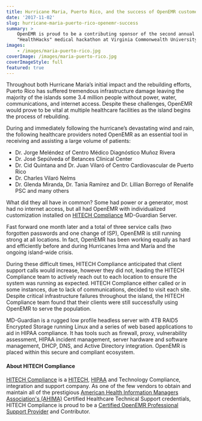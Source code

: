 ```yaml
---
title: Hurricane Maria, Puerto Rico, and the success of OpenEMR customers
date: '2017-11-02'
slug: hurricane-maria-puerto-rico-openemr-success
summary: >
    OpenEMR is proud to be a contributing sponsor of the second annual 
    "HealthHacks" medical hackathon at Virginia Commonwealth University.
images:
    - /images/maria-puerto-rico.jpg
coverImage: /images/maria-puerto-rico.jpg
coverImageStyle: full
featured: true
---
```


Throughout both Hurricane Maria’s initial impact and the rebuilding efforts,
Puerto Rico has suffered tremendous infrastructure damage leaving the majority
of the islands some 3.4 million people without power, water, communications, and
internet access. Despite these challenges, OpenEMR would prove to be vital at
multiple healthcare facilities as the island begins the process of rebuilding.

During and immediately following the hurricane’s devastating wind and rain, the
following healthcare providers noted OpenEMR as an essential tool in receiving
and assisting a large volume of patients:

* Dr. Jorge Meléndez of Centro Médico Diagnóstico Muñoz Rivera
* Dr. José Sepúlveda of Betances Clinical Center
* Dr. Cid Quintana and Dr. Juan Vilaró of Centro Cardiovascular de Puerto Rico
* Dr. Charles Vilaró Nelms
* Dr. Glenda Miranda, Dr. Tania Ramírez and Dr. Lillian Borrego of Renalife PSC
  and many others

What did they all have in common?  Some had power or a generator, most had no
internet access, but all had OpenEMR with individualized customization installed
on [HITECH
Compliance](http://open-emr.org/wiki/index.php/Professional_Support#HITECH_Compliance)
MD-Guardian Server.

Fast forward one month later and a total of three service calls (two forgotten
passwords and one change of ISP), OpenEMR is still running strong at all
locations. In fact, OpenEMR has been working equally as hard and efficiently
before and during Hurricanes Irma and María and the ongoing island-wide crisis.

During these difficult times, HITECH Compliance anticipated that client support
calls would increase, however they did not, leading the HITECH Compliance team
to actively reach out to each location to ensure the system was running as
expected. HITECH Compliance either called or in some instances, due to lack of
communications, decided to visit each site. Despite critical infrastructure
failures throughout the island, the HITECH Compliance team found that their
clients were still successfully using OpenEMR to serve the population.

MD-Guardian is a rugged low profile headless server with 4TB RAID5 Encrypted
Storage running Linux and a series of web based applications to aid in HIPAA
compliance. It has tools such as firewall, proxy, vulnerability assessment,
HIPAA incident management, server hardware and software management, DHCP, DNS,
and Active Directory integration. OpenEMR is placed within this secure and
compliant ecosystem.

#### About HITECH Compliance

[HITECH
Compliance](http://open-emr.org/wiki/index.php/Professional_Support#HITECH_Compliance)
is a
[HITECH](https://www.healthit.gov/policy-researchers-implementers/health-it-legislation),
[HIPAA](https://www.hhs.gov/hipaa/index.html/) and Technology Compliance,
integration and support company. As one of the few vendors to obtain and
maintain all of the prestigious [American Health Information Managers
Association's (AHIMA)](http://www.ahima.org/) Certified Healthcare Technical
Support credentials, HITECH Compliance is proud to be a [Certified OpenEMR
Professional Support
Provider](http://open-emr.org/wiki/index.php/Professional_Support#HITECH_Compliance.)
and Contributor.
